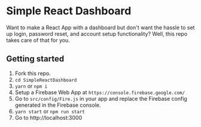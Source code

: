 # Simple React Dashboard

Want to make a React App with a dashboard but don't want the hassle to set up login, password reset, and account setup functionality? Well, this repo takes care of that for you.

## Getting started

1. Fork this repo.
2. `cd SimpleReactDashboard`
3. `yarn` or `npm i`
4. Setup a Firebase Web App at `https://console.firebase.google.com/`
5. Go to `src/config/Fire.js` in your app and replace the Firebase config generated in the Firebase console.
4. `yarn start` or `npm run start`
5. Go to http://localhost:3000
